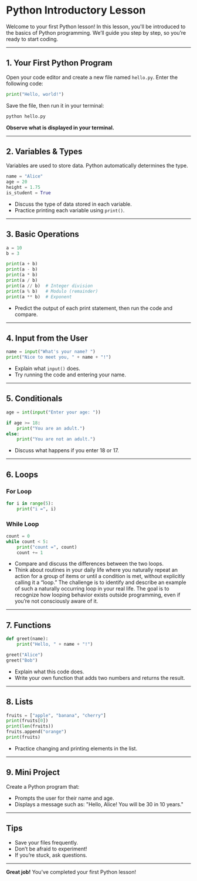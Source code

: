 # Python Introductory Lesson

Welcome to your first Python lesson! In this lesson, you'll be introduced to the basics of Python programming. We’ll guide you step by step, so you’re ready to start coding.

---

## 1. Your First Python Program

Open your code editor and create a new file named `hello.py`. Enter the following code:
```python
print("Hello, world!")
```
Save the file, then run it in your terminal:
```sh
python hello.py
```
**Observe what is displayed in your terminal.**

---

## 2. Variables & Types

Variables are used to store data. Python automatically determines the type.

```python
name = "Alice"
age = 20
height = 1.75
is_student = True
```

- Discuss the type of data stored in each variable.
- Practice printing each variable using `print()`.

---

## 3. Basic Operations

```python
a = 10
b = 3

print(a + b)
print(a - b)
print(a * b)
print(a / b)
print(a // b)  # Integer division
print(a % b)   # Modulo (remainder)
print(a ** b)  # Exponent
```
- Predict the output of each print statement, then run the code and compare.

---

## 4. Input from the User

```python
name = input("What's your name? ")
print("Nice to meet you, " + name + "!")
```
- Explain what `input()` does.
- Try running the code and entering your name.

---

## 5. Conditionals

```python
age = int(input("Enter your age: "))

if age >= 18:
    print("You are an adult.")
else:
    print("You are not an adult.")
```
- Discuss what happens if you enter 18 or 17.

---

## 6. Loops

### For Loop
```python
for i in range(5):
    print("i =", i)
```

### While Loop
```python
count = 0
while count < 5:
    print("count =", count)
    count += 1
```
- Compare and discuss the differences between the two loops.
- Think about routines in your daily life where you naturally repeat an action for a group of items or until a condition is met, without explicitly calling it a “loop.” The challenge is to identify and describe an example of such a naturally occurring loop in your real life. The goal is to recognize how looping behavior exists outside programming, even if you’re not consciously aware of it.

---

## 7. Functions

```python
def greet(name):
    print("Hello, " + name + "!")

greet("Alice")
greet("Bob")
```
- Explain what this code does.
- Write your own function that adds two numbers and returns the result.

---

## 8. Lists

```python
fruits = ["apple", "banana", "cherry"]
print(fruits[0])
print(len(fruits))
fruits.append("orange")
print(fruits)
```
- Practice changing and printing elements in the list.

---

## 9. Mini Project

Create a Python program that:
- Prompts the user for their name and age.
- Displays a message such as: "Hello, Alice! You will be 30 in 10 years."

---

## Tips

- Save your files frequently.
- Don’t be afraid to experiment!
- If you’re stuck, ask questions.

---

**Great job!** You’ve completed your first Python lesson!